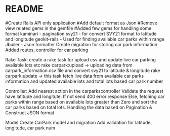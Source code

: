 # README
#Create Rails API only application
#Add default format as Json
#Remove view related gems in the gemfile
#Added few gems for handling some format
kaminari - pagination
svy21 - for convert SVY21 format to latitude and longitude
geokit-rails - Used for finding available car parks within range
Jbuiler - Json formatter
Create migration for storing car park information
Added routes, controller for car parking

Rake Task:
create a rake task for upload csv and update live car parking available lots etc
rake carpark:upload -> uploading data from carpark_information.csv file and convert svy21 to latitude & longitude
rake carpark:update -> this task fetch live data from available car parks information and updated available lots and total lots based car park number

Controller:
Add nearest action in the carparkscontroller
Validate the request have latitude and longitute.
If not send 400 error response
Else, fetching car parks within range based on available lots greater than Zero and sort the car parks based on total lots.
Handling the data based on Pagination & Construct JSON format

Model
Create CarPark model and migration
Add validation for latitude, longitude, car park num
